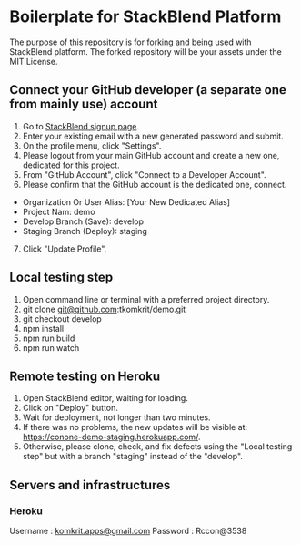 # Boilerplate for StackBlend Platform

The purpose of this repository is for forking and being used with StackBlend platform. The forked repository will be your assets under the MIT License.

## Connect your GitHub developer (a separate one from mainly use) account
1. Go to [StackBlend signup page](https://pages.github.com/).
2. Enter your existing email with a new generated password and submit.
3. On the profile menu, click "Settings".
4. Please logout from your main GitHub account and create a new one, dedicated for this project.
5. From "GitHub Account", click "Connect to a Developer Account".
6. Please confirm that the GitHub account is the dedicated one, connect.
  - Organization Or User Alias: [Your New Dedicated Alias]
  - Project Nam: demo
  - Develop Branch (Save): develop
  - Staging Branch (Deploy): staging
7. Click "Update Profile".

## Local testing step
1. Open command line or terminal with a preferred project directory.
2. git clone git@github.com:tkomkrit/demo.git
3. git checkout develop
4. npm install
5. npm run build
6. npm run watch

## Remote testing on Heroku
1. Open StackBlend editor, waiting for loading.
2. Click on "Deploy" button.
3. Wait for deployment, not longer than two minutes.
4. If there was no problems, the new updates will be visible at: https://conone-demo-staging.herokuapp.com/.
5. Otherwise, please clone, check, and fix defects using the "Local testing step" but with a branch "staging" instead of the "develop".

## Servers and infrastructures
### Heroku
Username : komkrit.apps@gmail.com
Password : Rccon@3538
